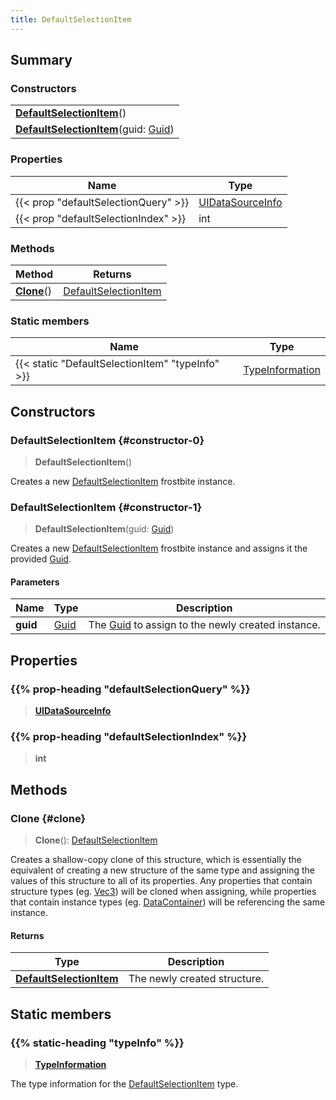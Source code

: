 ```yaml
---
title: DefaultSelectionItem
---
```


## Summary

### Constructors

|  |
| --- |
| **[DefaultSelectionItem](#constructor-0)**() |
| **[DefaultSelectionItem](#constructor-1)**(guid: [Guid](/vext/ref/shared/type/guid)) |

### Properties

| Name | Type |
| ---- | ---- |
| {{< prop "defaultSelectionQuery" >}} | [UIDataSourceInfo](/vext/ref/fb/uidatasourceinfo) |
| {{< prop "defaultSelectionIndex" >}} | int |

### Methods

| Method | Returns |
| ------ | ------- |
| **[Clone](#clone)**() | [DefaultSelectionItem](/vext/ref/fb/defaultselectionitem) |

### Static members

| Name | Type |
| ---- | ---- |
| {{< static "DefaultSelectionItem" "typeInfo" >}} | [TypeInformation](/vext/ref/shared/type/typeinformation) |

## Constructors

### DefaultSelectionItem {#constructor-0}

> **DefaultSelectionItem**()

Creates a new [DefaultSelectionItem](/vext/ref/fb/defaultselectionitem) frostbite instance.

### DefaultSelectionItem {#constructor-1}

> **DefaultSelectionItem**(guid: [Guid](/vext/ref/shared/type/guid))

Creates a new [DefaultSelectionItem](/vext/ref/fb/defaultselectionitem) frostbite instance and assigns it the provided [Guid](/vext/ref/shared/type/guid).

#### Parameters

| Name | Type | Description |
| ---- | ---- | ----------- |
| **guid** | [Guid](/vext/ref/shared/type/guid) | The [Guid](/vext/ref/shared/type/guid) to assign to the newly created instance. |

## Properties

### {{% prop-heading "defaultSelectionQuery" %}}

> **[UIDataSourceInfo](/vext/ref/fb/uidatasourceinfo)**

### {{% prop-heading "defaultSelectionIndex" %}}

> **int**

## Methods

### Clone {#clone}

> **Clone**(): [DefaultSelectionItem](/vext/ref/fb/defaultselectionitem)

Creates a shallow-copy clone of this structure, which is essentially the equivalent of creating a new structure of the same type and assigning the values of this structure to all of its properties. Any properties that contain structure types (eg. [Vec3](/vext/ref/shared/type/vec3)) will be cloned when assigning, while properties that contain instance types (eg. [DataContainer](/vext/ref/shared/type/datacontainer)) will be referencing the same instance.

#### Returns

| Type | Description |
| ---- | ----------- |
| **[DefaultSelectionItem](/vext/ref/fb/defaultselectionitem)** | The newly created structure. |

## Static members

### {{% static-heading "typeInfo" %}}

> **[TypeInformation](/vext/ref/shared/type/typeinformation)**

The type information for the [DefaultSelectionItem](/vext/ref/fb/defaultselectionitem) type.

